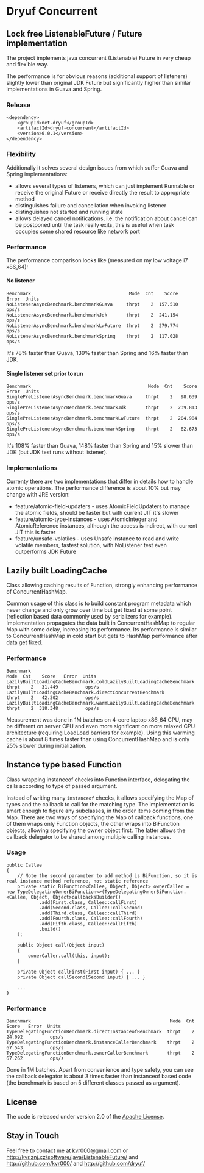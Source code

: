 # Dryuf Concurrent

## Lock free ListenableFuture / Future implementation

The project implements java concurrent (Listenable) Future in very cheap and flexible way.

The performance is for obvious reasons (additional support of listeners) slightly lower than original JDK Future but significantly higher than similar implementations in Guava and Spring.

### Release

```
<dependency>
	<groupId>net.dryuf</groupId>
	<artifactId>dryuf-concurrent</artifactId>
	<version>0.0.1</version>
</dependency>
```

### Flexibility

Additionally it solves several design issues from which suffer Guava and Spring implementations:
- allows several types of listeners, which can just implement Runnable or receive the original Future or receive directly the result to appropriate method
- distinguishes failure and cancellation when invoking listener
- distinguishes not started and running state
- allows delayed cancel notifications, i.e. the notification about cancel can be postponed until the task really exits, this is useful when task occupies some shared resource like network port

### Performance

The performance comparison looks like (measured on my low voltage i7 x86_64):

#### No listener
```
Benchmark                                    Mode  Cnt    Score   Error  Units
NoListenerAsyncBenchmark.benchmarkGuava     thrpt    2  157.510          ops/s
NoListenerAsyncBenchmark.benchmarkJdk       thrpt    2  241.154          ops/s
NoListenerAsyncBenchmark.benchmarkLwFuture  thrpt    2  279.774          ops/s
NoListenerAsyncBenchmark.benchmarkSpring    thrpt    2  117.028          ops/s
```

It's 78% faster than Guava, 139% faster than Spring and 16% faster than JDK.

#### Single listener set prior to run
```
Benchmark                                           Mode  Cnt    Score   Error  Units
SinglePreListenerAsyncBenchmark.benchmarkGuava     thrpt    2   98.639          ops/s
SinglePreListenerAsyncBenchmark.benchmarkJdk       thrpt    2  239.813          ops/s
SinglePreListenerAsyncBenchmark.benchmarkLwFuture  thrpt    2  204.984          ops/s
SinglePreListenerAsyncBenchmark.benchmarkSpring    thrpt    2   82.673          ops/s
```

It's 108% faster than Guava, 148% faster than Spring and 15% slower than JDK (but JDK test runs without  listener).

### Implementations

Currenty there are two implementations that differ in details how to handle atomic operations. The performance difference is about 10% but may change with JRE version:
- feature/atomic-field-updaters - uses AtomicFieldUpdaters to manage the atomic fields, should be faster but with current JIT it's slower
- feature/atomic-type-instances - uses AtomicInteger and AtomicReference instances, although the access is indirect, with current JIT this is faster
- feature/unsafe-volatiles - uses Unsafe instance to read and write volatile members, fastest solution, with NoListener test even outperforms JDK Future


## Lazily built LoadingCache

Class allowing caching results of Function, strongly enhancing performance of ConcurrentHashMap.

Common usage of this class is to build constant program metadata which never change and only grow over time but get fixed at some point (reflection based data commonly used by serializers for example). Implementation propagates the data built in ConcurrentHashMap to regular Map with some delay, increasing its performance. Its performance is similar to ConcurrentHashMap in cold start but gets to HashMap performance after data get fixed.

### Performance

```
Benchmark                                                               Mode  Cnt    Score   Error  Units
LazilyBuiltLoadingCacheBenchmark.coldLazilyBuiltLoadingCacheBenchmark  thrpt    2   31.449          ops/s
LazilyBuiltLoadingCacheBenchmark.directConcurrentBenchmark             thrpt    2   42.302          ops/s
LazilyBuiltLoadingCacheBenchmark.warmLazilyBuiltLoadingCacheBenchmark  thrpt    2  318.348          ops/s
```

Measurement was done in 1M batches on 4-core laptop x86_64 CPU, may be different on server CPU and even more significant on more relaxed CPU architecture (requiring LoadLoad barriers for example). Using this warming cache is about 8 times faster than using ConcurrentHashMap and is only 25% slower during initialization.


## Instance type based Function

Class wrapping instanceof checks into Function interface, delegating the calls according to type of passed argument.

Instead of writing many ```instanceof``` checks, it allows specifying the Map of types and the callback to call for the matching type. The implementation is smart enough to figure any subclasses, in the order items coming from the Map. There are two ways of specifying the Map of callback functions, one of them wraps only Function objects, the other wraps into BiFunction objects, allowing specifying the owner object first. The latter allows the callback delegator to be shared among multiple calling instances.


### Usage

```
public Callee
{
	// Note the second parameter to add method is BiFunction, so it is real instance method reference, not static reference
	private static BiFunction<Callee, Object, Object> ownerCaller = new TypeDelegatingOwnerBiFunction<>(TypeDelegatingOwnerBiFunction.<Callee, Object, Object>callbacksBuilder()
			.add(First.class, Callee::callFirst)
			.add(Second.class, Callee::callSecond)
			.add(Third.class, Callee::callThird)
			.add(Fourth.class, Callee::callFourth)
			.add(Fifth.class, Callee::callFifth)
			.build()
	);

	public Object call(Object input)
	{
		ownerCaller.call(this, input);
	}

	private Object callFirst(First input) { ... }
	private Object callSecond(Second input) { ... }

	...
}
```

### Performance

```
Benchmark                                                   Mode  Cnt   Score   Error  Units
TypeDelegatingFunctionBenchmark.directInstanceofBenchmark  thrpt    2  24.092          ops/s
TypeDelegatingFunctionBenchmark.instanceCallerBenchmark    thrpt    2  67.543          ops/s
TypeDelegatingFunctionBenchmark.ownerCallerBenchmark       thrpt    2  67.262          ops/s
```

Done in 1M batches. Apart from convenience and type safety, you can see the callback delegator is about 3 times faster than instanceof based code (the benchmark is based on 5 different classes passed as argument).


## License

The code is released under version 2.0 of the [Apache License][].

## Stay in Touch

Feel free to contact me at kvr000@gmail.com or http://kvr.znj.cz/software/java/ListenableFuture/ and http://github.com/kvr000/ and http://github.com/dryuf/

[Apache License]: http://www.apache.org/licenses/LICENSE-2.0
